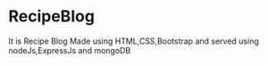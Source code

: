 # RecipeBlog
It is Recipe Blog Made using HTML,CSS,Bootstrap and served using nodeJs,ExpressJs and mongoDB 
